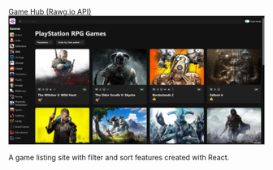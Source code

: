 <a href="https://game-hub-agilbertdev-alexandre-gilberts-projects.vercel.app/">Game Hub (Rawg.io API)</a>
<a href="https://game-hub-agilbertdev-alexandre-gilberts-projects.vercel.app/"><img src="preview.jpg"/></a>
<p>A game listing site with filter and sort features created with React.</p>
